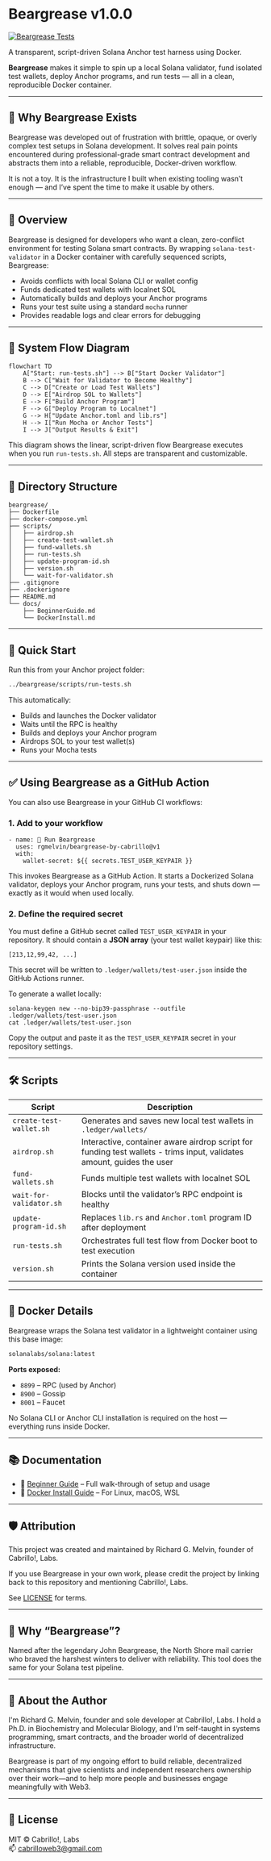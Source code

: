 # Beargrease v1.0.0

[![Beargrease Tests](https://github.com/rgmelvin/beargrease-by-cabrillo/workflows/ci.yml/badge.svg)](https://github.com/rgmelvin/beargrease-by-cabrillo/actions/workflows/ci.yml)

A transparent, script-driven Solana Anchor test harness using Docker.

**Beargrease** makes it simple to spin up a local Solana validator, fund isolated test wallets, deploy Anchor programs, and run tests — all in a clean, reproducible Docker container.

---

## 🧠 Why Beargrease Exists

Beargrease was developed out of frustration with brittle, opaque, or overly complex test setups in Solana development. It solves real pain points encountered during professional-grade smart contract development and abstracts them into a reliable, reproducible, Docker-driven workflow.

It is not a toy. It is the infrastructure I built when existing tooling wasn’t enough — and I’ve spent the time to make it usable by others.

---

## 🧭 Overview

Beargrease is designed for developers who want a clean, zero-conflict environment for testing Solana smart contracts. By wrapping `solana-test-validator` in a Docker container with carefully sequenced scripts, Beargrease:

- Avoids conflicts with local Solana CLI or wallet config
- Funds dedicated test wallets with localnet SOL
- Automatically builds and deploys your Anchor programs
- Runs your test suite using a standard `mocha` runner
- Provides readable logs and clear errors for debugging

---

## 🧩 System Flow Diagram

```mermaid
flowchart TD
    A["Start: run-tests.sh"] --> B["Start Docker Validator"]
    B --> C["Wait for Validator to Become Healthy"]
    C --> D["Create or Load Test Wallets"]
    D --> E["Airdrop SOL to Wallets"]
    E --> F["Build Anchor Program"]
    F --> G["Deploy Program to Localnet"]
    G --> H["Update Anchor.toml and lib.rs"]
    H --> I["Run Mocha or Anchor Tests"]
    I --> J["Output Results & Exit"]
```

This diagram shows the linear, script-driven flow Beargrease executes when you run `run-tests.sh`. All steps are transparent and customizable.

---

## 📁 Directory Structure

```
beargrease/
├── Dockerfile
├── docker-compose.yml
├── scripts/
│   ├── airdrop.sh
│   ├── create-test-wallet.sh
│   ├── fund-wallets.sh
│   ├── run-tests.sh
│   ├── update-program-id.sh
│   ├── version.sh
│   └── wait-for-validator.sh
├── .gitignore
├── .dockerignore
├── README.md
└── docs/
    ├── BeginnerGuide.md
    └── DockerInstall.md
```

---

## 🚀 Quick Start

Run this from your Anchor project folder:

```bash
../beargrease/scripts/run-tests.sh
```

This automatically:
- Builds and launches the Docker validator
- Waits until the RPC is healthy
- Builds and deploys your Anchor program
- Airdrops SOL to your test wallet(s)
- Runs your Mocha tests

---

## ✅ Using Beargrease as a GitHub Action

You can also use Beargrease in your GitHub CI workflows:

### 1. **Add to your workflow**

```
- name: 🐻 Run Beargrease
  uses: rgmelvin/beargrease-by-cabrillo@v1
  with:
    wallet-secret: ${{ secrets.TEST_USER_KEYPAIR }}
```

This invokes Beargrease as a GitHub Action. It starts a Dockerized Solana validator, deploys your Anchor program, runs your tests, and shuts down — exactly as it would when used locally.

### 2. **Define the required secret**

You must define a GitHub secret called `TEST_USER_KEYPAIR` in your repository.
 It should contain a **JSON array** (your test wallet keypair) like this:

```
[213,12,99,42, ...]
```

This secret will be written to `.ledger/wallets/test-user.json` inside the GitHub Actions runner.

To generate a wallet locally:

```
solana-keygen new --no-bip39-passphrase --outfile .ledger/wallets/test-user.json
cat .ledger/wallets/test-user.json
```

Copy the output and paste it as the `TEST_USER_KEYPAIR` secret in your repository settings.

---

## 🛠️ Scripts

| Script                  | Description |
|------------------------|-------------|
| `create-test-wallet.sh`| Generates and saves new local test wallets in `.ledger/wallets/` |
| `airdrop.sh`           | Interactive, container aware airdrop script for funding test wallets - trims input, validates amount, guides the user |
| `fund-wallets.sh`      | Funds multiple test wallets with localnet SOL |
| `wait-for-validator.sh`| Blocks until the validator’s RPC endpoint is healthy |
| `update-program-id.sh` | Replaces `lib.rs` and `Anchor.toml` program ID after deployment |
| `run-tests.sh`         | Orchestrates full test flow from Docker boot to test execution |
| `version.sh`           | Prints the Solana version used inside the container |

---

## 🐳 Docker Details

Beargrease wraps the Solana test validator in a lightweight container using this base image:

```dockerfile
solanalabs/solana:latest
```

**Ports exposed:**
- `8899` – RPC (used by Anchor)
- `8900` – Gossip
- `8001` – Faucet

No Solana CLI or Anchor CLI installation is required on the host — everything runs inside Docker.

---

## 📚 Documentation

- 📘 [Beginner Guide](./docs/BeginnerGuide.md) – Full walk-through of setup and usage
- 🔧 [Docker Install Guide](./docs/DockerInstall.md) – For Linux, macOS, WSL

---

## 🛡️ Attribution

This project was created and maintained by Richard G. Melvin, founder of Cabrillo!, Labs.

If you use Beargrease in your own work, please credit the project by linking back to this repository and mentioning Cabrillo!, Labs.

See [LICENSE](./LICENSE) for terms.

---

## 🐻 Why “Beargrease”?

Named after the legendary John Beargrease, the North Shore mail carrier who braved the harshest winters to deliver with reliability. This tool does the same for your Solana test pipeline.

---

## 🧬 About the Author

I'm Richard G. Melvin, founder and sole developer at Cabrillo!, Labs. I hold a Ph.D. in Biochemistry and Molecular Biology, and I'm self-taught in systems programming, smart contracts, and the broader world of decentralized infrastructure.

Beargrease is part of my ongoing effort to build reliable, decentralized mechanisms that give scientists and independent researchers ownership over their work—and to help more people and businesses engage meaningfully with Web3.

---

## 📜 License

MIT © Cabrillo!, Labs  
📫 cabrilloweb3@gmail.com
